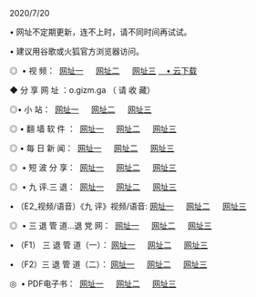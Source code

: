 <p>2020/7/20
<p>• 网址不定期更新，连不上时，请不同时间再试试。
<p>• 建议用谷歌或火狐官方浏览器访问。
<p>◎  • 视 频： 
<a href="http://ksb.shirokuriwaki.com/s/" target="_blansk">网址一</a> 　 
<a href="http://kib.shirokuriwaki.com/s/" target="_blank">网址二</a> 　 
<a href="http://kbb.shirokuriwaki.com/tv.html" target="_blank">网址三</a>
<a href="https://disk.yandex.ru/d/wIUK0uxc3Gk4Ng" target="_blank">　• 云下载 </a></p>
<p>◆ 分 享 网 址 ：o.gizm.ga  （ 请 收 藏） </p>

<p>◎•  小 站：  
<a href="http://ksb.shirokuriwaki.com/" target="_blank">网址一</a> 　 
<a href="http://kib.shirokuriwaki.com/" target="_blank">网址二</a> 　 
<a href="http://kbb.shirokuriwaki.com/k/" target="_blank">网址三</a></p><p>

<p>◎  • 翻 墙 软 件 ：  
<a href="http://ksb.shirokuriwaki.com/ff/" target="_blank">网址一</a> 　 
<a href="http://kib.shirokuriwaki.com/s/read/a1_nd.html" target="_blank">网址二</a> 　 
<a href="http://kbb.shirokuriwaki.com/ff/index.html" target="_blank">网址三</a></p>
<p>◎  • 每 日 新 闻：  
<a href="http://ksb.shirokuriwaki.com/day/" target="_blank">网址一</a> 　 
<a href="http://kib.shirokuriwaki.com/day/" target="_blank">网址二</a> 　 
<a href="http://kbb.shirokuriwaki.com/day/index.html" target="_blank">网址三</a></p>
<p>◎   • 短 波 分 享：  
<a href="http://ksb.shirokuriwaki.com/h/" target="_blank">网址一</a> 　 
<a href="http://kib.shirokuriwaki.com/h/" target="_blank">网址二</a> 　 
<a href="http://kbb.shirokuriwaki.com/h/index.html" target="_blank">网址三</a></p>
<p>◎   • 九 评.三 退：  
<a href="http://ksb.shirokuriwaki.com/t/" target="_blank">网址一</a> 　 
<a href="http://kib.shirokuriwaki.com/v2/index.html" target="_blank">网址二</a> 　 
<a href="http://kbb.shirokuriwaki.com/tt/index.html" target="_blank">网址三</a> 　</p>
<p>  • （E2_视频/语音）《九 评》视频/语音: 
<a href="http://ksb.shirokuriwaki.com/7738.html" target="_blank">网址一</a> 　 
<a href="http://kib.shirokuriwaki.com/7614.html" target="_blank">网址二</a> 　 
<a href="http://kbb.shirokuriwaki.com/7633.html" target="_blank">网址三</a></p>
<p>◎   • 三 退 管 道...退 党 网：  
<a href="http://ksb.shirokuriwaki.com/go/td1.html" target="_blank">网址一</a> 　 
<a href="http://kib.shirokuriwaki.com/go/td2.html" target="_blank">网址二</a> 　 
<a href="http://kbb.shirokuriwaki.com/go/td3.html" target="_blank">网址三</a></p>
<p>  • （F1） 三 退 管 道（一）： 
<a href="http://ksb.shirokuriwaki.com/dd/" target="_blank">网址一</a> 　 
<a href="http://kib.shirokuriwaki.com/s/read/a1_tdx.html" target="_blank">网址二</a> 　 
<a href="http://kbb.shirokuriwaki.com/dd/" target="_blank">网址三</a></p>
<p>  • （F2）三 退 管 道（二）： 
<a href="http://kib.shirokuriwaki.com/d/" target="_blank">网址一</a> 　 
<a href="http://ksb.shirokuriwaki.com/d/index.html" target="_blank">网址二</a> 　 
<a href="http://kbb.shirokuriwaki.com/d/" target="_blank">网址三</a></p>
<p>◎   • PDF电子书：  
<a href="http://ksb.shirokuriwaki.com/p/" target="_blank">网址一</a> 　 
<a href="http://kib.shirokuriwaki.com/p/index.html" target="_blank">网址二</a> 　 
<a href="http://kbb.shirokuriwaki.com/p/" target="_blank">网址三</a></p>
